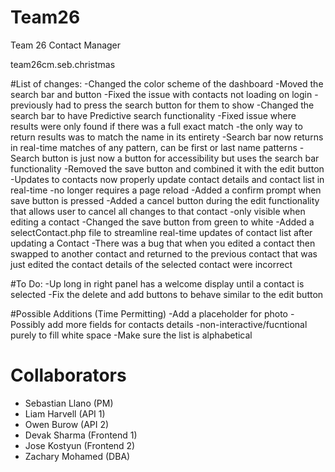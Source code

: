 # Team26
Team 26 Contact Manager

team26cm.seb.christmas

#List of changes:
-Changed the color scheme of the dashboard
-Moved the search bar and button
-Fixed the issue with contacts not loading on login
	-previously had to press the search button for them to show
-Changed the search bar to have Predictive search functionality
-Fixed issue where results were only found if there was a full exact match
	-the only way to return results was to match the name in its entirety
-Search bar now returns in real-time matches of any pattern, can be first or last name patterns
-Search button is just now a button for accessibility but uses the search bar functionality
-Removed the save button and combined it with the edit button
-Updates to contacts now properly update contact details and contact list in real-time
	-no longer requires a page reload
-Added a confirm prompt when save button is pressed
-Added a cancel button during the edit functionality that allows user to cancel all changes to that contact
	-only visible when editing a contact
-Changed the save button from green to white
-Added a selectContact.php file to streamline real-time updates of contact list after updating a Contact
	-There was a bug that when you edited a contact then swapped to another contact and returned to the previous contact that was just edited the contact details of the selected contact were incorrect

#To Do:
-Up long in right panel has a welcome display until a contact is selected
-Fix the delete and add buttons to behave similar to the edit button

#Possible Additions (Time Permitting)
-Add a placeholder for photo
-Possibly add more fields for contacts details
	-non-interactive/fucntional purely to fill white space
-Make sure the list is alphabetical

# Collaborators
- Sebastian Llano (PM)
- Liam Harvell (API 1)
- Owen Burow (API 2)
- Devak Sharma (Frontend 1)
- Jose Kostyun (Frontend 2)
- Zachary Mohamed (DBA)


